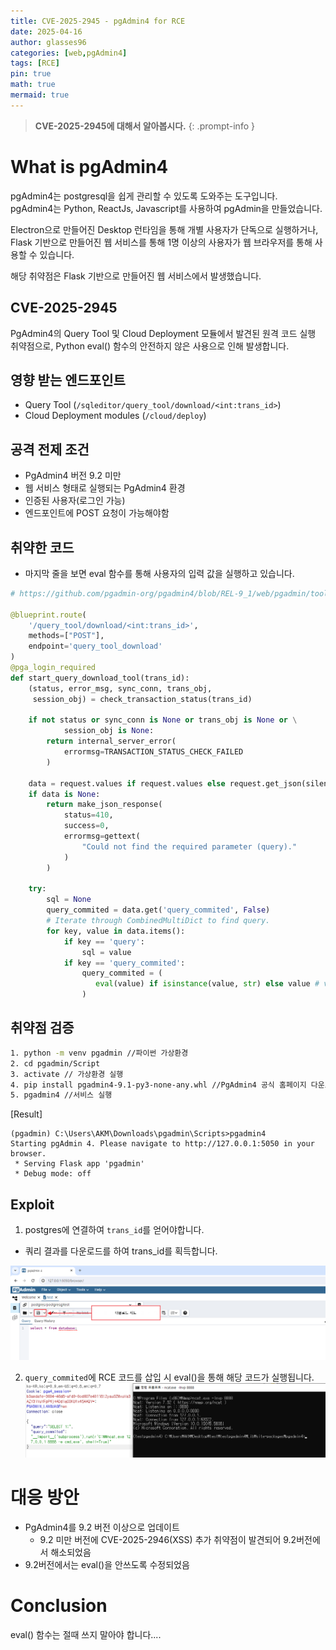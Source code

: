 ```yaml
---
title: CVE-2025-2945 - pgAdmin4 for RCE
date: 2025-04-16
author: glasses96
categories: [web,pgAdmin4]
tags: [RCE]
pin: true
math: true
mermaid: true
---
```



> **CVE-2025-2945에 대해서 알아봅시다.**
{: .prompt-info }


# What is pgAdmin4

pgAdmin4는 postgresql을 쉽게 관리할 수 있도록 도와주는 도구입니다.  
pgAdmin4는 Python, ReactJs, Javascript를 사용하여 pgAdmin을 만들었습니다. 

Electron으로 만들어진 Desktop 런타임을 통해 개별 사용자가 단독으로 실행하거나, Flask 기반으로 만들어진 웹 서비스를 통해 1명 이상의 사용자가 웹 브라우저를 통해 사용할 수 있습니다.  

해당 취약점은 Flask 기반으로 만들어진 웹 서비스에서 발생했습니다.

## CVE-2025-2945
PgAdmin4의 Query Tool 및 Cloud Deployment 모듈에서 발견된 원격 코드 실행 취약점으로, Python eval() 함수의 안전하지 않은 사용으로 인해 발생합니다.

## 영향 받는 엔드포인트
- Query Tool (`/sqleditor/query_tool/download/<int:trans_id>`)
- Cloud Deployment modules (`/cloud/deploy`)


## 공격 전제 조건
- PgAdmin4 버전 9.2 미만
- 웹 서비스 형태로 실행되는 PgAdmin4 환경
- 인증된 사용자(로그인 가능)
- 엔드포인트에 POST 요청이 가능해야함

## 취약한 코드
- 마지막 줄을 보면 eval 함수를 통해 사용자의 입력 값을 실행하고 있습니다.  

```py
# https://github.com/pgadmin-org/pgadmin4/blob/REL-9_1/web/pgadmin/tools/sqleditor/__init__.py#L2124-L2160

@blueprint.route(
    '/query_tool/download/<int:trans_id>',
    methods=["POST"],
    endpoint='query_tool_download'
)
@pga_login_required
def start_query_download_tool(trans_id):
    (status, error_msg, sync_conn, trans_obj,
     session_obj) = check_transaction_status(trans_id)

    if not status or sync_conn is None or trans_obj is None or \
            session_obj is None:
        return internal_server_error(
            errormsg=TRANSACTION_STATUS_CHECK_FAILED
        )

    data = request.values if request.values else request.get_json(silent=True)
    if data is None:
        return make_json_response(
            status=410,
            success=0,
            errormsg=gettext(
                "Could not find the required parameter (query)."
            )
        )

    try:
        sql = None
        query_commited = data.get('query_commited', False)
        # Iterate through CombinedMultiDict to find query.
        for key, value in data.items():
            if key == 'query':
                sql = value
            if key == 'query_commited':
                query_commited = (
                   eval(value) if isinstance(value, str) else value # vuln code
                )
```

## 취약점 검증

```sh
1. python -m venv pgadmin //파이썬 가상환경
2. cd pgadmin/Script 
3. activate // 가상환경 실행
4. pip install pgadmin4-9.1-py3-none-any.whl //PgAdmin4 공식 홈페이지 다운로드
5. pgadmin4 //서비스 실행
```

[Result]
```
(pgadmin) C:\Users\AKM\Downloads\pgadmin\Scripts>pgadmin4
Starting pgAdmin 4. Please navigate to http://127.0.0.1:5050 in your browser.
 * Serving Flask app 'pgadmin'
 * Debug mode: off
```

## Exploit
1. postgres에 연결하여 `trans_id`를 얻어야합니다.  
- 쿼리 결과를 다운로드를 하여 trans_id를 획득합니다.

![Download](/assets/post/65/1.png)

2. `query_commited`에 RCE 코드를 삽입 시 eval()을 통해 해당 코드가 실행됩니다.
![RCE](/assets/post/65/2.png)

# 대응 방안
- PgAdmin4를 9.2 버전 이상으로 업데이트
    - 9.2 미만 버전에 CVE-2025-2946(XSS) 추가 취약점이 발견되어 9.2버전에서 해소되었음
- 9.2버전에서는 eval()을 안쓰도록 수정되었음

# Conclusion
eval() 함수는 절때 쓰지 말아야 합니다....